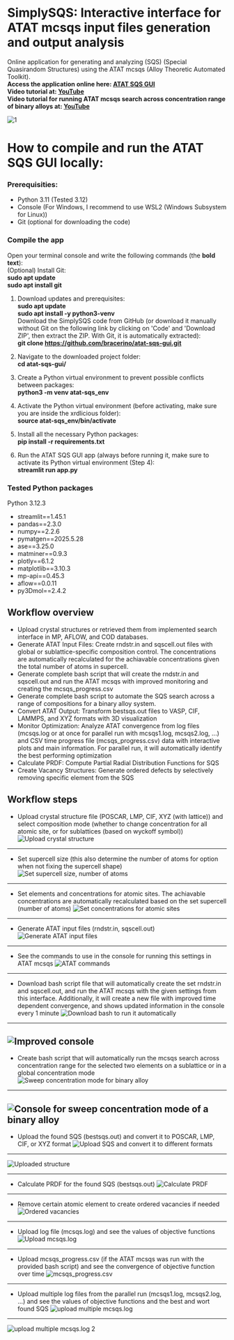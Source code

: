 # SimplySQS: Interactive interface for ATAT mcsqs input files generation and output analysis 
 Online application for generating and analyzing (SQS) (Special Quasirandom Structures) using the ATAT mcsqs (Alloy Theoretic Automated Toolkit).  
 **Access the application online here: [ATAT SQS GUI](https://atat-sqs.streamlit.app)**  
 **Video tutorial at: [YouTube](https://youtu.be/GGo_9T5wqus?si=d3ATtFdfy1NYUCO8)**  
 **Video tutorial for running ATAT mcsqs search across concentration range of binary alloys at: [YouTube](https://youtu.be/wL5re3Fu1nQ?si=anuqQD88x4xLYmec)**  
 
 


![1](images_atat_gui/1.png)

 
# **How to compile and run the ATAT SQS GUI locally:** 

### **Prerequisities**: 
- Python 3.11 (Tested 3.12)
- Console (For Windows, I recommend to use WSL2 (Windows Subsystem for Linux))
- Git (optional for downloading the code)
  


### **Compile the app**  
Open your terminal console and write the following commands (the **bold text**):  
(Optional) Install Git:  
      **sudo apt update**  
      **sudo apt install git**    


1) Download updates and prerequisites:  
   **sudo apt update**  
   **sudo apt install -y python3-venv**  
   Download the SimplySQS code from GitHub (or download it manually without Git on the following link by clicking on 'Code' and 'Download ZIP', then extract the ZIP. With Git, it is automatically extracted):  
      **git clone https://github.com/bracerino/atat-sqs-gui.git**

3) Navigate to the downloaded project folder:  
      **cd atat-sqs-gui/**

4) Create a Python virtual environment to prevent possible conflicts between packages:  
      **python3 -m venv atat-sqs_env**

5) Activate the Python virtual environment (before activating, make sure you are inside the xrdlicious folder):  
      **source atat-sqs_env/bin/activate**
   
6) Install all the necessary Python packages:  
      **pip install -r requirements.txt**

7) Run the ATAT SQS GUI app (always before running it, make sure to activate its Python virtual environment (Step 4):  
      **streamlit run app.py**

### Tested Python packages  
Python 3.12.3  
- streamlit==1.45.1  
- pandas==2.3.0  
- numpy==2.2.6  
- pymatgen==2025.5.28  
- ase==3.25.0  
- matminer==0.9.3  
- plotly==6.1.2  
- matplotlib==3.10.3  
- mp-api==0.45.3  
- aflow==0.0.11  
- py3Dmol==2.4.2  

 ## Workflow overview
 - Upload crystal structures or retrieved them from implemented search interface in MP, AFLOW, and COD databases.
 - Generate ATAT Input Files: Create rndstr.in and sqscell.out files with global or sublattice-specific composition control. The concentrations are automatically recalculated for the achiavable concentrations given the total number of atoms in supercell.
 - Generate complete bash script that will create the rndstr.in and sqscell.out and run the ATAT mcsqs with improved monitoring and creating the mcsqs_progress.csv
 - Generate complete bash script to automate the SQS search across a range of compositions for a binary alloy system.
 - Convert ATAT Output: Transform bestsqs.out files to VASP, CIF, LAMMPS, and XYZ formats with 3D visualization
 - Monitor Optimization: Analyze ATAT convergence from log files (mcsqs.log or at once for parallel run with mcsqs1.log, mcsqs2.log, ...) and CSV time progress file (mcsqs_progress.csv) data with interactive plots and main information. For parallel run, it will automatically identify the best performing optimization
 - Calculate PRDF: Compute Partial Radial Distribution Functions for SQS
 - Create Vacancy Structures: Generate ordered defects by selectively removing specific element from the SQS

## Workflow steps
- Upload crystal structure file (POSCAR, LMP, CIF, XYZ (with lattice)) and select composition mode (whether to change concentration for all atomic site, or for sublattices (based on wyckoff symbol))
![Upload crystal structure](images_atat_gui/2.png)
---

- Set supercell size (this also determine the number of atoms for option when not fixing the supercell shape)
![Set supercell size, number of atoms](images_atat_gui/3.png)
---

- Set elements and concentrations for atomic sites. The achiavable concentrations are automatically recalculated based on the set supercell (number of atoms)
![Set concentrations for atomic sites](images_atat_gui/4.png)
---

- Generate ATAT input files (rndstr.in, sqscell.out)
![Generate ATAT input files](images_atat_gui/5.png)
---

- See the commands to use in the console for running this settings in ATAT mcsqs
![ATAT commands](images_atat_gui/6.png)
---

- Download bash script file that will automatically create the set rndstr.in and sqscell.out, and run the ATAT mcsqs with the given settings from this interface. Additionally, it will create a new file with improved time dependent convergence, and shows updated information in the console every 1 minute 
![Download bash to run it automatically](images_atat_gui/7.png)
---

![Improved console](images_atat_gui/console.png)
---


- Create bash script that will automatically run the mcsqs search across concentration range for the selected two elements on a sublattice or in a global concentration mode
![Sweep concentration mode for binary alloy](images_atat_gui/Sweep.png)
---

![Console for sweep concentration mode of a binary alloy](images_atat_gui/Sw2.png)
---

- Upload the found SQS (bestsqs.out) and convert it to POSCAR, LMP, CIF, or XYZ format
![Upload SQS and convert it to different formats](images_atat_gui/8.png)
---

![Uploaded structure](images_atat_gui/9.png)

---

- Calculate PRDF for the found SQS (bestsqs.out)
![Calculate PRDF](images_atat_gui/10.png)
---

- Remove certain atomic element to create ordered vacancies if needed
![Ordered vacancies](images_atat_gui/11.png)
---

- Upload log file (mcsqs.log) and see the values of objective functions
![Upload mcsqs.log](images_atat_gui/12.png)
---

- Upload mcsqs_progress.csv (if the ATAT mcsqs was run with the provided bash script) and see the convergence of objective function over time
![mcsqs_progress.csv](images_atat_gui/13.png)
---

- Upload multiple log files from the parallel run (mcsqs1.log, mcsqs2.log, ...) and see the values of objective functions and the best and wort found SQS
![upload multiple mcsqs.log](images_atat_gui/14.png)

---
![upload multiple mcsqs.log 2](images_atat_gui/15.png)
